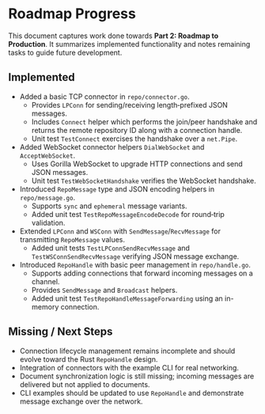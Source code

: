 # Roadmap Progress

This document captures work done towards **Part 2: Roadmap to Production**.
It summarizes implemented functionality and notes remaining tasks to guide
future development.

## Implemented

- Added a basic TCP connector in `repo/connector.go`.
  - Provides `LPConn` for sending/receiving length‑prefixed JSON messages.
  - Includes `Connect` helper which performs the join/peer handshake and
    returns the remote repository ID along with a connection handle.
  - Unit test `TestConnect` exercises the handshake over a `net.Pipe`.
- Added WebSocket connector helpers `DialWebSocket` and `AcceptWebSocket`.
  - Uses Gorilla WebSocket to upgrade HTTP connections and send JSON messages.
  - Unit test `TestWebSocketHandshake` verifies the WebSocket handshake.
- Introduced `RepoMessage` type and JSON encoding helpers in `repo/message.go`.
  - Supports `sync` and `ephemeral` message variants.
  - Added unit test `TestRepoMessageEncodeDecode` for round‑trip validation.
- Extended `LPConn` and `WSConn` with `SendMessage`/`RecvMessage` for
  transmitting `RepoMessage` values.
  - Added unit tests `TestLPConnSendRecvMessage` and `TestWSConnSendRecvMessage`
    verifying JSON message exchange.
- Introduced `RepoHandle` with basic peer management in `repo/handle.go`.
  - Supports adding connections that forward incoming messages on a channel.
  - Provides `SendMessage` and `Broadcast` helpers.
  - Added unit test `TestRepoHandleMessageForwarding` using an in-memory connection.

## Missing / Next Steps
- Connection lifecycle management remains incomplete and should evolve toward
  the Rust `RepoHandle` design.
- Integration of connectors with the example CLI for real networking.
- Document synchronization logic is still missing; incoming messages are
  delivered but not applied to documents.
- CLI examples should be updated to use `RepoHandle` and demonstrate message
  exchange over the network.

